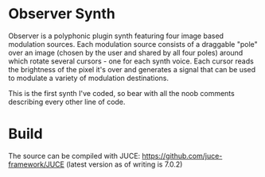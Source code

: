 # Observer Synth

Observer is a polyphonic plugin synth featuring four image based modulation sources. Each modulation source consists of a draggable "pole" over an image (chosen by the user and shared by all four poles) around which rotate several cursors - one for each synth voice. Each cursor reads the brightness of the pixel it's over and generates a signal that can be used to modulate a variety of modulation destinations.

This is the first synth I've coded, so bear with all the noob comments describing every other line of code.

# Build
The source can be compiled with JUCE: https://github.com/juce-framework/JUCE (latest version as of writing is 7.0.2)
